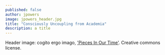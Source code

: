 ```yaml
---
published: false
author: jpowers
image: jpowers_header.jpg
title: "Consciously Uncoupling from Academia"
description: a title
---
```



Header image: cogito ergo imago, ['Pieces In Our Time'](https://www.flickr.com/photos/37244380@N00/27264765303/). Creative commons license.